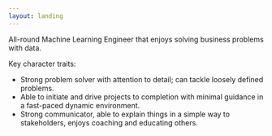 ```yaml
---
layout: landing
---
```

All-round Machine Learning Engineer that enjoys solving business problems with data.

Key character traits:
- Strong problem solver with attention to detail; can tackle loosely defined problems.
- Able to initiate and drive projects to completion with minimal guidance in a fast-paced dynamic environment.
- Strong communicator, able to explain things in a simple way to stakeholders, enjoys coaching and educating others.

